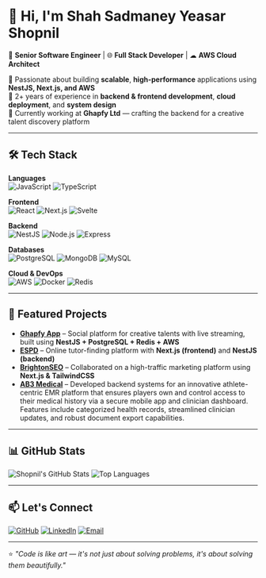 # 👋 Hi, I'm Shah Sadmaney Yeasar Shopnil

🚀 **Senior Software Engineer** | 🌐 **Full Stack Developer** | ☁ **AWS Cloud Architect**

🔹 Passionate about building **scalable**, **high-performance** applications using **NestJS, Next.js, and AWS**  
🔹 2+ years of experience in **backend & frontend development**, **cloud deployment**, and **system design**  
🔹 Currently working at **Ghapfy Ltd** — crafting the backend for a creative talent discovery platform  

---

## 🛠 Tech Stack

**Languages**  
![JavaScript](https://img.shields.io/badge/JavaScript-FFD43B?style=flat&logo=javascript&logoColor=black)
![TypeScript](https://img.shields.io/badge/TypeScript-3178C6?style=flat&logo=typescript&logoColor=white)

**Frontend**  
![React](https://img.shields.io/badge/React-61DAFB?style=flat&logo=react&logoColor=black)
![Next.js](https://img.shields.io/badge/Next.js-000000?style=flat&logo=nextdotjs&logoColor=white)
![Svelte](https://img.shields.io/badge/Svelte-FF3E00?style=flat&logo=svelte&logoColor=white)

**Backend**  
![NestJS](https://img.shields.io/badge/NestJS-E0234E?style=flat&logo=nestjs&logoColor=white)
![Node.js](https://img.shields.io/badge/Node.js-339933?style=flat&logo=node.js&logoColor=white)
![Express](https://img.shields.io/badge/Express-000000?style=flat&logo=express&logoColor=white)

**Databases**  
![PostgreSQL](https://img.shields.io/badge/PostgreSQL-316192?style=flat&logo=postgresql&logoColor=white)
![MongoDB](https://img.shields.io/badge/MongoDB-47A248?style=flat&logo=mongodb&logoColor=white)
![MySQL](https://img.shields.io/badge/MySQL-4479A1?style=flat&logo=mysql&logoColor=white)

**Cloud & DevOps**  
![AWS](https://img.shields.io/badge/AWS-232F3E?style=flat&logo=amazonaws&logoColor=white)
![Docker](https://img.shields.io/badge/Docker-2496ED?style=flat&logo=docker&logoColor=white)
![Redis](https://img.shields.io/badge/Redis-DC382D?style=flat&logo=redis&logoColor=white)

---

## 📌 Featured Projects

- **[Ghapfy App](https://play.google.com/store/apps/details?id=com.ghapfyltd.ghapfy)** – Social platform for creative talents with live streaming, built using **NestJS + PostgreSQL + Redis + AWS**
- **[ESPD](https://espd.school/)** – Online tutor-finding platform with **Next.js (frontend)** and **NestJS (backend)**
- **[BrightonSEO](https://brightonseo.com/)** – Collaborated on a high-traffic marketing platform using **Next.js & TailwindCSS**
- **[AB3 Medical](https://ab3medical.com/)** – Developed backend systems for an innovative athlete-centric EMR platform that ensures players own and control access to their medical history via a secure mobile app and clinician dashboard. Features include categorized health records, streamlined clinician updates, and robust document export capabilities.


---

## 📊 GitHub Stats

![Shopnil's GitHub Stats](https://github-readme-stats.vercel.app/api?username=SYShopnil&show_icons=true&theme=tokyonight)
![Top Languages](https://github-readme-stats.vercel.app/api/top-langs/?username=SYShopnil&layout=compact&theme=tokyonight)

---

## 📫 Let's Connect

[![GitHub](https://img.shields.io/badge/GitHub-SYShopnil-181717?style=flat&logo=github)](https://github.com/SYShopnil)
[![LinkedIn](https://img.shields.io/badge/LinkedIn-sadmaney--yeasar-0A66C2?style=flat&logo=linkedin)](https://www.linkedin.com/in/sadmaney-yeasar)
[![Email](https://img.shields.io/badge/Email-sadmanishopnil%40gmail.com-red?style=flat&logo=gmail&logoColor=white)](mailto:sadmanishopnil@gmail.com)

---

⭐️ _"Code is like art — it's not just about solving problems, it's about solving them beautifully."_  
